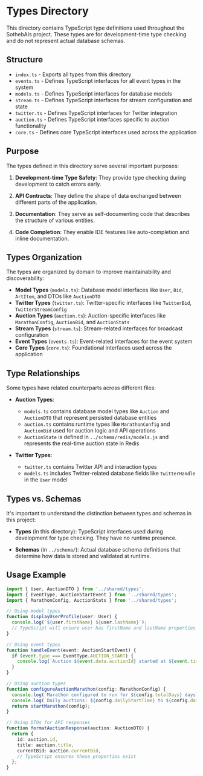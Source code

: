 # Types Directory

This directory contains TypeScript type definitions used throughout the SothebAIs project. These types are for development-time type checking and do not represent actual database schemas.

## Structure

- `index.ts` - Exports all types from this directory
- `events.ts` - Defines TypeScript interfaces for all event types in the system
- `models.ts` - Defines TypeScript interfaces for database models
- `stream.ts` - Defines TypeScript interfaces for stream configuration and state
- `twitter.ts` - Defines TypeScript interfaces for Twitter integration
- `auction.ts` - Defines TypeScript interfaces specific to auction functionality
- `core.ts` - Defines core TypeScript interfaces used across the application

## Purpose

The types defined in this directory serve several important purposes:

1. **Development-time Type Safety**: They provide type checking during development to catch errors early.

2. **API Contracts**: They define the shape of data exchanged between different parts of the application.

3. **Documentation**: They serve as self-documenting code that describes the structure of various entities.

4. **Code Completion**: They enable IDE features like auto-completion and inline documentation.

## Types Organization

The types are organized by domain to improve maintainability and discoverability:

- **Model Types** (`models.ts`): Database model interfaces like `User`, `Bid`, `ArtItem`, and DTOs like `AuctionDTO`
- **Twitter Types** (`twitter.ts`): Twitter-specific interfaces like `TwitterBid`, `TwitterStreamConfig`
- **Auction Types** (`auction.ts`): Auction-specific interfaces like `MarathonConfig`, `AuctionBid`, and `AuctionStats`
- **Stream Types** (`stream.ts`): Stream-related interfaces for broadcast configuration
- **Event Types** (`events.ts`): Event-related interfaces for the event system
- **Core Types** (`core.ts`): Foundational interfaces used across the application

## Type Relationships

Some types have related counterparts across different files:

- **Auction Types**:
  - `models.ts` contains database model types like `Auction` and `AuctionDTO` that represent persisted database entities
  - `auction.ts` contains runtime types like `MarathonConfig` and `AuctionBid` used for auction logic and API operations
  - `AuctionState` is defined in `../schema/redis/models.js` and represents the real-time auction state in Redis

- **Twitter Types**:
  - `twitter.ts` contains Twitter API and interaction types
  - `models.ts` includes Twitter-related database fields like `twitterHandle` in the `User` model

## Types vs. Schemas

It's important to understand the distinction between types and schemas in this project:

- **Types** (in this directory): TypeScript interfaces used during development for type checking. They have no runtime presence.

- **Schemas** (in `../schema/`): Actual database schema definitions that determine how data is stored and validated at runtime.

## Usage Example

```typescript
import { User, AuctionDTO } from '../shared/types';
import { EventType, AuctionStartEvent } from '../shared/types';
import { MarathonConfig, AuctionStats } from '../shared/types';

// Using model types
function displayUserProfile(user: User) {
  console.log(`${user.firstName} ${user.lastName}`);
  // TypeScript will ensure user has firstName and lastName properties
}

// Using event types
function handleEvent(event: AuctionStartEvent) {
  if (event.type === EventType.AUCTION_START) {
    console.log(`Auction ${event.data.auctionId} started at ${event.timestamp}`);
  }
}

// Using auction types
function configureAuctionMarathon(config: MarathonConfig) {
  console.log(`Marathon configured to run for ${config.totalDays} days`);
  console.log(`Daily auctions: ${config.dailyStartTime} to ${config.dailyEndTime}`);
  return startMarathon(config);
}

// Using DTOs for API responses
function formatAuctionResponse(auction: AuctionDTO) {
  return {
    id: auction.id,
    title: auction.title,
    currentBid: auction.currentBid,
    // TypeScript ensures these properties exist
  };
}
``` 